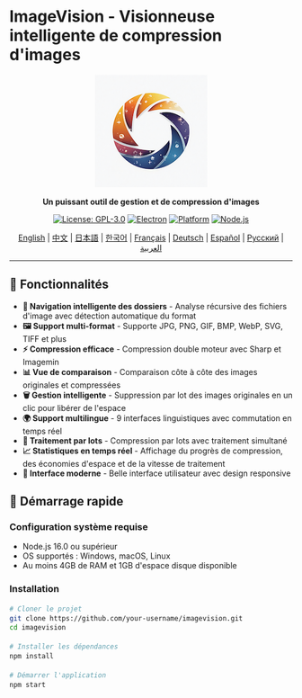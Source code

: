 # ImageVision - Visionneuse intelligente de compression d'images

<div align="center">

![ImageVision Logo](logo.png)

**Un puissant outil de gestion et de compression d'images**

[![License: GPL-3.0](https://img.shields.io/badge/License-GPL--3.0-blue.svg)](https://opensource.org/licenses/GPL-3.0)
[![Electron](https://img.shields.io/badge/Electron-v27.0.0-blue.svg)](https://www.electronjs.org/)
[![Platform](https://img.shields.io/badge/Platform-Windows%20%7C%20macOS%20%7C%20Linux-lightgrey.svg)](https://github.com/electron/electron)
[![Node.js](https://img.shields.io/badge/Node.js-v16.0+-green.svg)](https://nodejs.org/)

[English](README.md) | [中文](README.zh-CN.md) | [日本語](README.ja.md) | [한국어](README.ko.md) | [Français](README.fr.md) | [Deutsch](README.de.md) | [Español](README.es.md) | [Русский](README.ru.md) | [العربية](README.ar.md)

</div>

---

## 🌟 Fonctionnalités

- **📁 Navigation intelligente des dossiers** - Analyse récursive des fichiers d'image avec détection automatique du format
- **🖼️ Support multi-format** - Supporte JPG, PNG, GIF, BMP, WebP, SVG, TIFF et plus
- **⚡ Compression efficace** - Compression double moteur avec Sharp et Imagemin
- **📊 Vue de comparaison** - Comparaison côte à côte des images originales et compressées
- **🗑️ Gestion intelligente** - Suppression par lot des images originales en un clic pour libérer de l'espace
- **🌍 Support multilingue** - 9 interfaces linguistiques avec commutation en temps réel
- **💾 Traitement par lots** - Compression par lots avec traitement simultané
- **📈 Statistiques en temps réel** - Affichage du progrès de compression, des économies d'espace et de la vitesse de traitement
- **🎨 Interface moderne** - Belle interface utilisateur avec design responsive

## 🚀 Démarrage rapide

### Configuration système requise

- Node.js 16.0 ou supérieur
- OS supportés : Windows, macOS, Linux
- Au moins 4GB de RAM et 1GB d'espace disque disponible

### Installation

```bash
# Cloner le projet
git clone https://github.com/your-username/imagevision.git
cd imagevision

# Installer les dépendances
npm install

# Démarrer l'application
npm start
```

